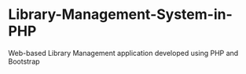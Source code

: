 # Library-Management-System-in-PHP
Web-based Library Management application developed using PHP and Bootstrap
